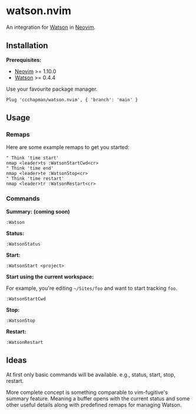# watson.nvim

An integration for [Watson](https://tailordev.github.io/Watson/) in
[Neovim](https://neovim.io/).

## Installation

**Prerequisites:**
  - [Neovim](https://github.com/neovim/neovim/wiki/Installing-Neovim) >= 1.10.0
  - [Watson](https://tailordev.github.io/Watson/#installation) >= 0.4.4

Use your favourite package manager.

```
Plug 'ccchapman/watson.nvim', { 'branch': 'main' }
```

## Usage

### Remaps

Here are some example remaps to get you started:
```vim
" Think 'time start'
nmap <leader>ts :WatsonStartCwd<cr>
" Think 'time end'
nmap <leader>te :WatsonStop<cr>
" Think 'time restart'
nmap <leader>tr :WatsonRestart<cr>
```

### Commands

**Summary:** __(coming soon)__
```vim
:Watson
```

**Status:**
```vim
:WatsonStatus
```

**Start:**
```vim
:WatsonStart <project>
```

**Start using the current workspace:**

For example, you're editing `~/Sites/foo` and want to start tracking `foo`.

```vim
:WatsonStartCwd
```

**Stop:**
```vim
:WatsonStop
```

**Restart:**
```vim
:WatsonRestart
```

## Ideas

At first only basic commands will be available. e.g., status, start, stop,
restart.

More complete concept is something comparable to vim-fugitive's summary
feature. Meaning a buffer opens with the current status and some other useful
details along with predefined remaps for managing Watson.
